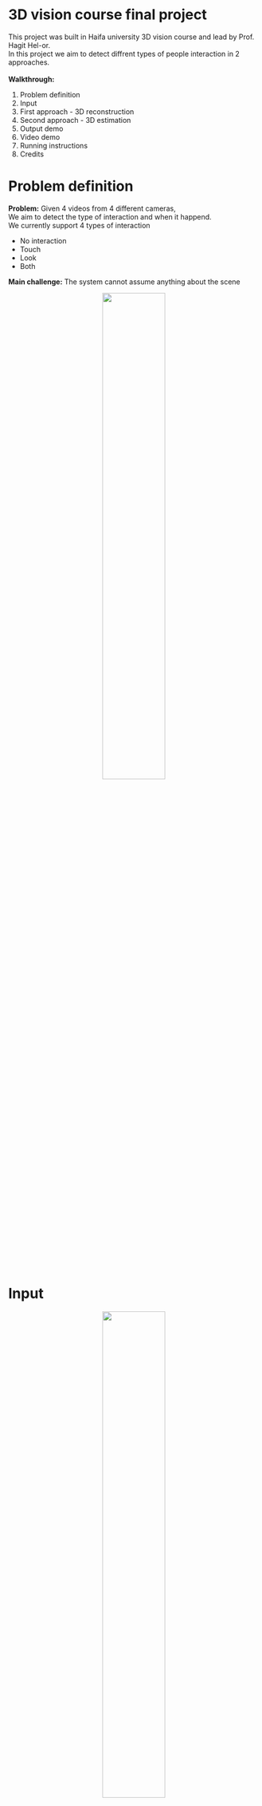 # 3D vision course final project
This project was built in Haifa university 3D vision course and lead by Prof. Hagit Hel-or.<br/>
In this project we aim to detect diffrent types of people interaction in 2 approaches.<br/>
<br/>
<b>Walkthrough:</b>
1. Problem definition <br/>
2. Input <br/>
3. First approach - 3D reconstruction<br/>
4. Second approach - 3D estimation <br/>
5. Output demo <br/>
6. Video demo <br/>
7. Running instructions <br/>
8. Credits

# Problem definition
<b>Problem:</b> Given 4 videos from 4 different cameras, <br/>
We aim to detect the type of interaction and when it happend.
<br/>
We currently support 4 types of interaction
- No interaction
- Touch
- Look
- Both

<b>Main challenge:</b> The system cannot assume anything about the scene <br/>
<p align="center"> <img src="https://image.ibb.co/e4AL9T/Screen_Shot_2018_07_24_at_11_25_30.png" width="50%"></p>

# Input
<p align="center"><img src="https://preview.ibb.co/eXVyw8/Screen_Shot_2018_07_24_at_11_42_42.png" width="50%"></p>
We receive as input 4 RGB video cameras that are in the corner of the room. 

# First approach - 3D reconstruction
<p align="center"><img src="https://preview.ibb.co/cmwSpT/Screen_Shot_2018_07_24_at_11_47_07.png" width="75%"></p>
<br/>
Our first approach was to reconstruct the 3D scene and to find the distance between the two "nose" vectors of the people in the scene.
To do this, we first calibrate our 4 cameras with a checkboard.
<p align="center"><img src="https://preview.ibb.co/kfQh68/Screen_Shot_2018_07_24_at_15_29_01.png" width="75%"></p>

<b>Then, we perform the following steps:</b>
1. Detect person using openpose
2. Recognize person's identity
3. find (x,y) coordinates of both eyes and noise
4. Find (x,y,z) coordinates from two cameras
5. Find each person’s face plane
6. Get plane's normal => looking direction
7. Classify interaction
<p align="center"><img src="https://preview.ibb.co/cZUBYo/Screen_Shot_2018_07_24_at_15_36_46.png" width="100%"></p>

This approach worked well but had room for improvment. 
<br/>
This is because the many errors that can happend while calibrating.
We wanted a better approach, that does not require calibration and that will work better.
<p align="center"><img src="https://preview.ibb.co/n46VR8/Screen_Shot_2018_07_24_at_15_38_48.png" width="100%"></p>

# Second approach - 3D estimation
<p align="center"><img src="https://preview.ibb.co/jKXWYo/Screen_Shot_2018_07_24_at_15_46_24.png" width="100%"></p>
Instead of tring to reconstructe the 3D dimension, we tried to estimate it.
We used deep learning and Image proccssing technologie in order to approximate the 3D dimension.

<b>Our detection steps:</b><br/>
<b>1. Detect person using tinyFaces:</b> using deep learning classification(tinyFace model - CNN architecture) we can find the face dimensions of people in the scene with high accuracy even in very small and low resolution.
<p align="center"><img src="https://preview.ibb.co/iwLwzT/Screen_Shot_2018_07_24_at_15_49_31.png" width="100%"></p>

<b>2. Recognize person’s Identity:</b> Using deep learning one shot person recognition and a fall back to HSV color detection we can identify the people in the scene(With a few pictures taken from them priorly)
<p align="center"><img src="https://preview.ibb.co/itBato/Screen_Shot_2018_07_24_at_15_49_35.png" width="100%"></p>

<b>3. Find distance of person from camera:</b> Using the size of the person face and its body proportion extracted with openpose, we can estimate the user distance from the camera.
<p align="center"><img src="https://preview.ibb.co/nJPaR8/Screen_Shot_2018_07_24_at_15_49_39.png" width="100%"></p>

<b>4. Get looking direction:</b> Using gazer library which uses advanced deep learning and image proccessing techniques, we can find the gaze of the person. We also implemented a fall back heuristic based on the persons face - noise location to handle failure of gazer.
<p align="center"><img src="https://preview.ibb.co/d2Azm8/Screen_Shot_2018_07_24_at_15_49_43.png" width="100%"></p>

<b>5. Classify interaction:</b> finally, we can find the L2 distance between the two vectors from the peoples noise, and below a certain threshold alaram as interaction detection.
<p align="center"><img src="https://preview.ibb.co/dRUEKT/Screen_Shot_2018_07_24_at_15_56_02.png" width="100%"></p>

# Output demo
We were finally able to detect "looking" interaction. 
Whether two people are looking at each other, who are the people and how confident are we about the classification.
<p align="center"><img src="https://image.ibb.co/hqZHOo/Screen_Shot_2018_07_24_at_17_42_21.png" width="100%"></p>

We then tested our system on multiple people and got great results. We can handle well as many people as fit in our camera scene.
<p align="center"><img src="https://image.ibb.co/eH1Lb8/Screen_Shot_2018_07_24_at_17_42_33.png" width="100%"></p>

To handle touch detection, we leverage OpenPose skeleton. 
<br/>
For each camera, we check if the distance between the skeletons of the people are below a certian threshold. 
Ff this is correct for all cameras we can be sure its a touch.
After evaluation, this method works well and can detect touch for multiple people.
<p align="center"><img src="https://image.ibb.co/jiOoUT/Screen_Shot_2018_07_24_at_17_42_44.png" width="100%"></p>

# Video Demo
<a href="http://www.youtube.com/watch?feature=player_embedded&v=YOUTUBE_VIDEO_ID_HERE
" target="_blank">
<img src="http://img.youtube.com/vi/YOUTUBE_VIDEO_ID_HERE/0.jpg" 
alt="IMAGE ALT TEXT HERE" width="240" height="180" border="10" />
</a>
<br/>
We have taken a video for a couple of seconds and ran our program on it, our results are showed in the video above.

# Running instructions


# Credits
This project was built in Haifa university 3D vision course.<br/>
This project was lead by Prof. Hagit Hel-or.
<br/><br/><b>Project members:</b>
- Itamar Shenhar : itamar8910@gmail.com
- Alon Melamud : alonmem@gmail.com
- Gil Maman : gil.maman.5@gmail.com<br/>

<b>Fill free to contact us.</b>
